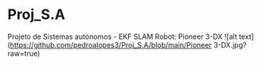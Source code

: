 # Proj_S.A
Projeto de Sistemas autónomos - EKF SLAM
Robot: Pioneer 3-DX
![alt text](https://github.com/pedroalopes3/Proj_S.A/blob/main/Pioneer 3-DX.jpg?raw=true)
